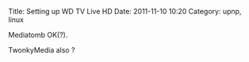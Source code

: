 Title: Setting up WD TV Live HD
Date: 2011-11-10 10:20
Category: upnp, linux

Mediatomb OK(?).

TwonkyMedia also ?



